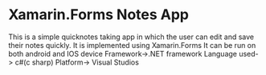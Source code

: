
# Xamarin.Forms Notes App

This is a simple quicknotes taking app in which the user can edit and save their notes quickly.
It is implemented using Xamarin.Forms
It can be run on both android and IOS device
Framework->.NET framework
Language used-> c#(c sharp)
Platform-> Visual Studios
